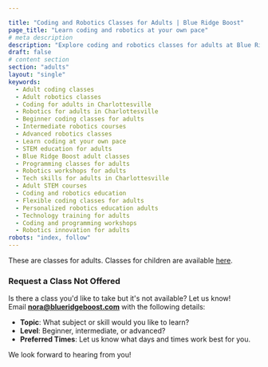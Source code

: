 ```yaml
---

title: "Coding and Robotics Classes for Adults | Blue Ridge Boost"
page_title: "Learn coding and robotics at your own pace"
# meta description
description: "Explore coding and robotics classes for adults at Blue Ridge Boost in Charlottesville, VA! Learn at your own pace with beginner, intermediate, and advanced levels. Request custom classes by emailing nora@blueridgeboost.com."
draft: false
# content section
section: "adults"
layout: "single"
keywords:
  - Adult coding classes
  - Adult robotics classes
  - Coding for adults in Charlottesville
  - Robotics for adults in Charlottesville
  - Beginner coding classes for adults
  - Intermediate robotics courses
  - Advanced robotics classes
  - Learn coding at your own pace
  - STEM education for adults
  - Blue Ridge Boost adult classes
  - Programming classes for adults
  - Robotics workshops for adults
  - Tech skills for adults in Charlottesville
  - Adult STEM courses
  - Coding and robotics education
  - Flexible coding classes for adults
  - Personalized robotics education adults
  - Technology training for adults
  - Coding and programming workshops
  - Robotics innovation for adults
robots: "index, follow"
---
```


These are classes for adults. Classes for children are available <a href="/classes">here</a>.

<script data-cfasync="false" type="text/javascript"
  src="https://app.ecwid.com/script.js?106136041&data_platform=productbrowser">
  
</script>
<!-- 
<div><script data-cfasync="false" type="text/javascript" src="https://app.ecwid.com/script.js?106136041&data_platform=code"
        charset="utf-8"></script> -->
<script type="text/javascript">
        xProductBrowser("views=grid(20,5) list(60) table(60)","categoryView=grid","id=my-store-106136041", 
        "defaultCategoryId=180055311");</script></div>

### Request a Class Not Offered

Is there a class you'd like to take but it's not available? Let us know!  
Email **nora@blueridgeboost.com** with the following details:

- **Topic**: What subject or skill would you like to learn?  
- **Level**: Beginner, intermediate, or advanced?  
- **Preferred Times**: Let us know what days and times work best for you.  

We look forward to hearing from you!